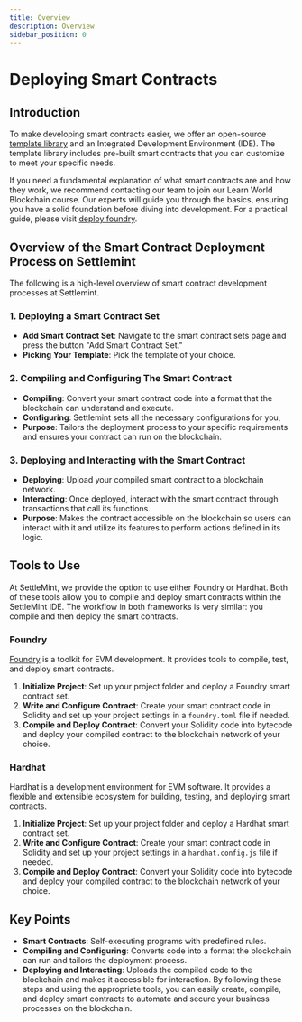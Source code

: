 ```yaml
---
title: Overview
description: Overview
sidebar_position: 0
---
```

# Deploying Smart Contracts

## Introduction

To make developing smart contracts easier, we offer an open-source [template library](/docs/using-platform/6_add_smart_contract_sets/1_%20smart_contract_templates.md) and an Integrated Development Environment (IDE). The template library includes pre-built smart contracts that you can customize to meet your specific needs.

If you need a fundamental explanation of what smart contracts are and how they work, we recommend contacting our team to join our Learn World Blockchain course. Our experts will guide you through the basics, ensuring you have a solid foundation before diving into development. For a practical guide, please visit [deploy foundry](/docs/using-platform/6_add_smart_contract_sets/3_deploy_with_foundry.md).

## Overview of the Smart Contract Deployment Process on Settlemint

The following is a high-level overview of smart contract development processes at Settlemint.

### 1. Deploying a Smart Contract Set

  - **Add Smart Contract Set**: Navigate to the smart contract sets page and press the button "Add Smart Contract Set."
  - **Picking Your Template**: Pick the template of your choice.

### 2. Compiling and Configuring The Smart Contract

- **Compiling**: Convert your smart contract code into a format that the blockchain can understand and execute.
- **Configuring**: Settlemint sets all the necessary configurations for you,
- **Purpose**: Tailors the deployment process to your specific requirements and ensures your contract can run on the blockchain.


### 3. Deploying and Interacting with the Smart Contract
- **Deploying**: Upload your compiled smart contract to a blockchain network.
- **Interacting**: Once deployed, interact with the smart contract through transactions that call its functions.
- **Purpose**: Makes the contract accessible on the blockchain so users can interact with it and utilize its features to perform actions defined in its logic.


## Tools to Use

At SettleMint, we provide the option to use either Foundry or Hardhat. Both of these tools allow you to compile and deploy smart contracts within the SettleMint IDE. The workflow in both frameworks is very similar: you compile and then deploy the smart contracts.

### Foundry

[Foundry](/docs/using-platform/6_add_smart_contract_sets/3_deploy_with_foundry.md) is a toolkit for EVM development. It provides tools to compile, test, and deploy smart contracts.

1. **Initialize Project**: Set up your project folder and deploy a Foundry smart contract set.
2. **Write and Configure Contract**: Create your smart contract code in Solidity and set up your project settings in a `foundry.toml` file if needed.
3. **Compile and Deploy Contract**: Convert your Solidity code into bytecode and deploy your compiled contract to the blockchain network of your choice.

### Hardhat

Hardhat is a development environment for EVM software. It provides a flexible and extensible ecosystem for building, testing, and deploying smart contracts.

1. **Initialize Project**: Set up your project folder and deploy a Hardhat smart contract set.
2. **Write and Configure Contract**: Create your smart contract code in Solidity and set up your project settings in a `hardhat.config.js` file if needed.
3. **Compile and Deploy Contract**: Convert your Solidity code into bytecode and deploy your compiled contract to the blockchain network of your choice.

## Key Points
- **Smart Contracts**: Self-executing programs with predefined rules.
- **Compiling and Configuring**: Converts code into a format the blockchain can run and tailors the deployment process.
- **Deploying and Interacting**: Uploads the compiled code to the blockchain and makes it accessible for interaction.
By following these steps and using the appropriate tools, you can easily create, compile, and deploy smart contracts to automate and secure your business processes on the blockchain.